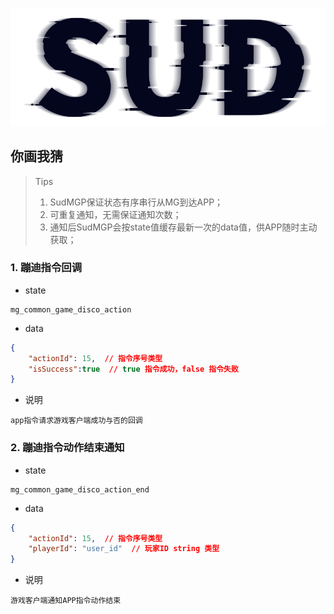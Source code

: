 #

![SUD](../../Resource/logo.png)

## 你画我猜

> Tips
>
> 1. SudMGP保证状态有序串行从MG到达APP；
> 2. 可重复通知，无需保证通知次数；
> 3. 通知后SudMGP会按state值缓存最新一次的data值，供APP随时主动获取；

### 1. 蹦迪指令回调

- state

```
mg_common_game_disco_action
```

- data


```json
{
	"actionId": 15,  // 指令序号类型
    "isSuccess":true  // true 指令成功，false 指令失败
}
```

- 说明

```
app指令请求游戏客户端成功与否的回调
```

### 2. 蹦迪指令动作结束通知

- state

```
mg_common_game_disco_action_end
```

- data


```json
{
	"actionId": 15,  // 指令序号类型
    "playerId": "user_id"  // 玩家ID string 类型
}
```

- 说明

```
游戏客户端通知APP指令动作结束
```
